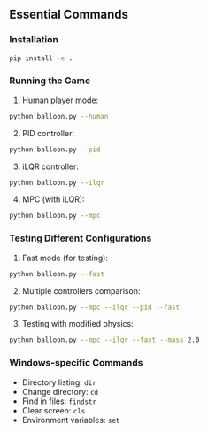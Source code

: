 ## Essential Commands

### Installation
```bash
pip install -e .
```

### Running the Game
1. Human player mode:
```bash
python balloon.py --human
```

2. PID controller:
```bash
python balloon.py --pid
```

3. iLQR controller:
```bash
python balloon.py --ilqr
```

4. MPC (with iLQR):
```bash
python balloon.py --mpc
```

### Testing Different Configurations
1. Fast mode (for testing):
```bash
python balloon.py --fast
```

2. Multiple controllers comparison:
```bash
python balloon.py --mpc --ilqr --pid --fast
```

3. Testing with modified physics:
```bash
python balloon.py --mpc --ilqr --fast --mass 2.0
```

### Windows-specific Commands
- Directory listing: `dir`
- Change directory: `cd`
- Find in files: `findstr`
- Clear screen: `cls`
- Environment variables: `set`